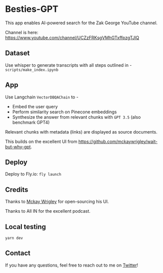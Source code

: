 # Besties-GPT

This app enables AI-powered search for the Zak George YouTube channel.

Channel is here:
https://www.youtube.com/channel/UCZzFRKsgVMhGTxffpzgTJlQ

## Dataset
 
Use whisper to generate transcripts with all steps outlined in -
`scripts/make_index.ipynb`
 
 ## App

Use Langchain `VectorDBQAChain` to - 
* Embed the user query
* Perform similarity search on Pinecone embeddings
* Synthesize the answer from relevant chunks with `GPT 3.5` (also benchmark GPT4)

Relevant chunks with metadata (links) are displayed as source documents.
 
This builds on the excellent UI from https://github.com/mckaywrigley/wait-but-why-gpt.

## Deploy

Deploy to Fly.io: `fly launch`

## Credits

Thanks to [Mckay Wrigley](https://twitter.com/mckaywrigley) for open-sourcing his UI.
 
Thanks to All IN for the excellent podcast.

## Local testing

`yarn dev`

## Contact

If you have any questions, feel free to reach out to me on [Twitter](https://twitter.com/RLanceMartin)!
